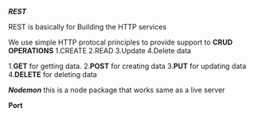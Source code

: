 <!-- This is Server based -->

***REST*** 
<!-- REpresentational State Transfer -->

REST is basically for Building the HTTP services

We use simple HTTP protocal principles to provide support to **CRUD OPERATIONS**
1.CREATE
2.READ
3.Update
4.Delete data

<!-- Standard HTTP METHODS -->

1.**GET** for getting data.
2.**POST** for creating data
3.**PUT** for updating data
4.**DELETE** for deleting data



***Nodemon***
this is a node package that works same as a live server

<!-- Environment variable -->

**Port**

<!-- Handling POST Requests -->